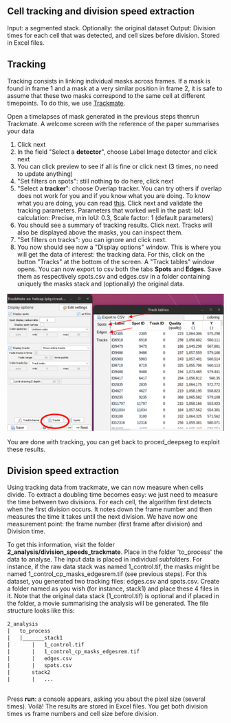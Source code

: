 ## Cell tracking and division speed extraction
Input: a segmented stack. Optionally: the original dataset
Output: Division times for each cell that was detected, and cell sizes before division. Stored in Excel files.

## Tracking
Tracking consists in linking individual masks across frames. If a mask is found in frame 1 and a mask at a very similar position in frame 2, it is safe to assume that these two masks correspond to the same cell at different timepoints. To do this, we use [Trackmate](https://imagej.net/plugins/trackmate/).

Open a timelapses of mask generated in the previous steps thenrun Trackmate. A welcome screen with the reference of the paper summarises your data
1. Click next
2. In the field "Select a **detector**", choose Label Image detector and click next
3. You can click preview to see if all is fine or click next (3 times, no need to update anything)
4. "Set filters on spots": still nothing to do here, click next
5. "Select a **tracker**": choose Overlap tracker. You can try others if overlap does not work for you and if you know what you are doing. To know what you are doing, you can read [this](https://imagej.net/plugins/trackmate/trackers/). Click next and validate the tracking parameters. Parameters that worked well in the past: IoU calculation: Precise, min IoU: 0.3, Scale factor: 1 (default parameters)
6. You should see a summary of tracking results. Click next. Tracks will also be displayed above the masks, you can inspect them.
7. "Set filters on tracks": you can ignore and click next.
8. You now should see now a "Display options" window. This is where you will get the data of interest: the tracking data. For this, click on the button "Tracks" at the bottom of the screen. A "Track tables" window opens. You can now export to csv both the tabs **Spots** and **Edges**. Save them as respectively spots.csv and edges.csv in a folder containing uniquely the masks stack and (optionally) the original data.

![Exporting tracking data from Trackmate](https://github.com/aurelien-barbotin/proced-deepseg/blob/main/illustration/protocol/trackmate_annotated.png)

You are done with tracking, you can get back to proced_deepseg to exploit these results.

## Division speed extraction
Using tracking data from trackmate, we can now measure when cells divide. To extract a doubling time becomes easy: we just need to measure the time between two divisions. For each cell, the algorithm first detects when the first division occurs. It notes down the frame number and then measures the time it takes until the next division. We have now one measurement point: the frame number (first frame after division) and Division time.

To get this information, visit the folder **2_analysis/division_speeds_trackmate**. Place in the folder 'to_process' the data to analyse. The input data is placed in individual subfolders. For instance, if the raw data stack was named 1_control.tif, the masks might be named 1_control_cp_masks_edgesrem.tif (see previous steps). For this dataset, you generated two tracking files: edges.csv and spots.csv. Create a folder named as you wish (for instance, stack1) and place these 4 files in it. Note that the original data stack (1_control.tif) is optional and if placed in the folder, a movie summarising the analysis will be generated. The file structure looks like this:
```
2_analysis
|	to_process
|	|_______stack1
|		|	1_control.tif
|		|	1_control_cp_masks_edgesrem.tif
|		|	edges.csv
|		|	spots.csv
|		stack2
|		|	...
		
```

Press **run**: a console appears, asking you about the pixel size (several times). Voilà! The results are stored in Excel files. You get both division times vs frame numbers and cell size before division.
